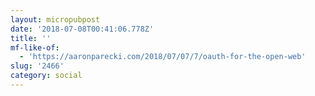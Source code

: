 ```yaml
---
layout: micropubpost
date: '2018-07-08T00:41:06.778Z'
title: ''
mf-like-of:
  - 'https://aaronparecki.com/2018/07/07/7/oauth-for-the-open-web'
slug: '2466'
category: social
---
```


